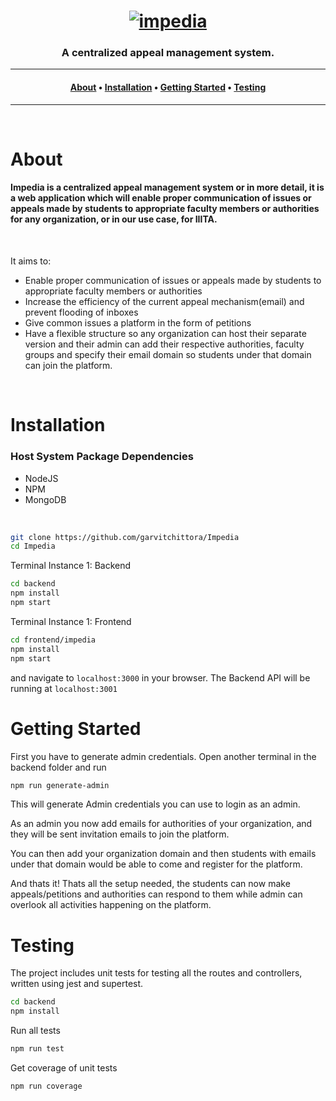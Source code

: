 <h1 align="center">
    <a href="https://github.com/garvitchittora/Impedia"><img src="https://i.imgur.com/uWemPNc.png" alt="impedia"></a>
</h1>

<h3 align="center">A centralized appeal management system.</h3>

---

<h4 align="center">
  <a href="#About">About</a> •
  <a href="#Installation">Installation</a> •
  <a href="#Getting-Started">Getting Started</a> •
  <a href="#Testing">Testing</a>
</h4>

---
<br>

# About

<h4>
Impedia is a centralized appeal management system or in more detail, it is a web application which will enable proper communication of issues or appeals made by students to appropriate faculty members or authorities for any organization, or in our use case, for IIITA.
</h4>
<br>

It aims to:
* Enable proper communication of issues or appeals made by students to appropriate faculty members or authorities
* Increase the efficiency of the current appeal mechanism(email) and prevent flooding of inboxes
* Give common issues a platform in the form of petitions
* Have a flexible structure so any organization can host their separate version and their admin can add their respective authorities, faculty groups and specify their email domain so students under that domain can join the platform.

<br>

# Installation

### Host System Package Dependencies

* NodeJS
* NPM
* MongoDB

<br>

```sh
git clone https://github.com/garvitchittora/Impedia
cd Impedia
```

Terminal Instance 1: Backend
```sh
cd backend
npm install
npm start
```

Terminal Instance 1: Frontend
```sh
cd frontend/impedia
npm install
npm start
```
and navigate to `localhost:3000` in your browser. The Backend API will be running at `localhost:3001`

# Getting Started

First you have to generate admin credentials. Open another terminal in the backend folder and run
```sh
npm run generate-admin
```
This will generate Admin credentials you can use to login as an admin.

As an admin you now add emails for authorities of your organization, and they will be sent invitation emails to join the platform.

You can then add your organization domain and then students with emails under that domain would be able to come and register for the platform.

And thats it! Thats all the setup needed, the students can now make appeals/petitions and authorities can respond to them while admin can overlook all activities happening on the platform.

# Testing

The project includes unit tests for testing all the routes and controllers, written using jest and supertest.

```sh
cd backend
npm install
```

Run all tests
```sh
npm run test
```

Get coverage of unit tests
```sh
npm run coverage
```